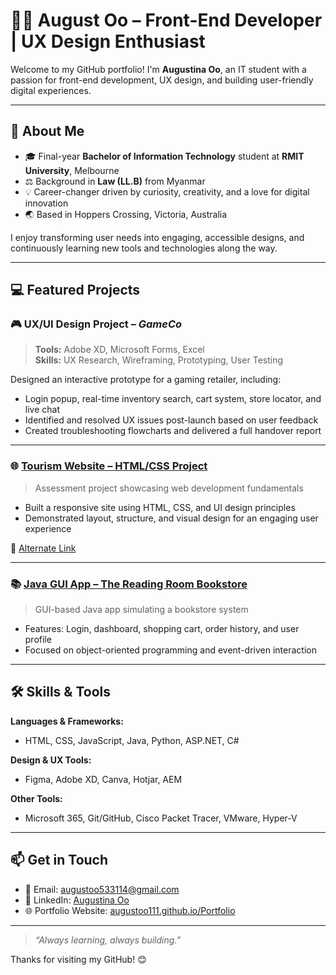 # 👩‍💻 August Oo – Front-End Developer | UX Design Enthusiast

Welcome to my GitHub portfolio! I'm **Augustina Oo**, an IT student with a passion for front-end development, UX design, and building user-friendly digital experiences.

---

## 🌟 About Me

- 🎓 Final-year **Bachelor of Information Technology** student at **RMIT University**, Melbourne  
- ⚖️ Background in **Law (LL.B)** from Myanmar  
- 💡 Career-changer driven by curiosity, creativity, and a love for digital innovation  
- 🌏 Based in Hoppers Crossing, Victoria, Australia  

I enjoy transforming user needs into engaging, accessible designs, and continuously learning new tools and technologies along the way.

---

## 💻 Featured Projects

### 🎮 UX/UI Design Project – *GameCo*  
> **Tools:** Adobe XD, Microsoft Forms, Excel  
> **Skills:** UX Research, Wireframing, Prototyping, User Testing

Designed an interactive prototype for a gaming retailer, including:
- Login popup, real-time inventory search, cart system, store locator, and live chat
- Identified and resolved UX issues post-launch based on user feedback
- Created troubleshooting flowcharts and delivered a full handover report

---

### 🌐 [Tourism Website – HTML/CSS Project](https://titan.csit.rmit.edu.au/~s4019427/Aug3-AugustOos_4019427/)
> Assessment project showcasing web development fundamentals

- Built a responsive site using HTML, CSS, and UI design principles  
- Demonstrated layout, structure, and visual design for an engaging user experience

🔗 [Alternate Link](https://titan.csit.rmit.edu.au/~s4019427/A1_August_s4019427/)

---

### 📚 [Java GUI App – The Reading Room Bookstore](https://github.com/FurtherJavaProgramming/assignment2-augustoo111)
> GUI-based Java app simulating a bookstore system

- Features: Login, dashboard, shopping cart, order history, and user profile  
- Focused on object-oriented programming and event-driven interaction

---

## 🛠️ Skills & Tools

**Languages & Frameworks:**  
- HTML, CSS, JavaScript, Java, Python, ASP.NET, C#

**Design & UX Tools:**  
- Figma, Adobe XD, Canva, Hotjar, AEM

**Other Tools:**  
- Microsoft 365, Git/GitHub, Cisco Packet Tracer, VMware, Hyper-V

---

## 📫 Get in Touch

- 📧 Email: [augustoo533114@gmail.com](mailto:augustoo533114@gmail.com)  
- 💼 LinkedIn: [Augustina Oo](https://www.linkedin.com/in/augustina-oo-131040230)  
- 🌐 Portfolio Website: [augustoo111.github.io/Portfolio](https://augustoo111.github.io/Portfolio)

---

> *“Always learning, always building.”*

Thanks for visiting my GitHub! 😊  
